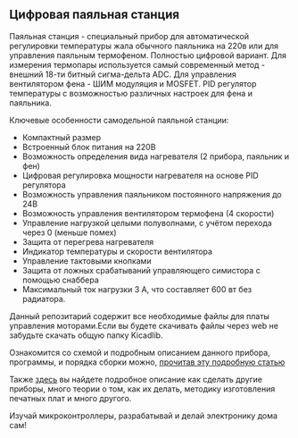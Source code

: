 ## Цифровая паяльная станция

Паяльная станция - специальный прибор для автоматической регулировки температуры жала обычного паяльника на 220в или для управления паяльным термофеном.
Полностью цифровой вариант.
Для измерения термопары используется самый современный метод - внешний 18-ти битный сигма-дельта ADC. Для управления вентилятором фена - ШИМ модуляция и MOSFET. PID регулятор температуры с возможностью различных настроек для фена и паяльника.

Ключевые особенности самодельной паяльной станции:
- Компактный размер
- Встроенный блок питания на 220В
- Возможность определения вида нагревателя (2 прибора, паяльник и фен)
- Цифровая регулировка мощности нагревателя на основе PID регулятора
- Возможность управления паяльником постоянного напряжения до 24В
- Возможность управления вентилятором термофена (4 скорости)
- Управление нагрузкой целыми полуволнами, с учётом перехода через 0 (меньше помех)
- Защита от перегрева нагревателя
- Индикатор температуры и скорости вентилятора
- Управление тактовыми кнопками
- Защита от ложных срабатываний управляющего симистора с помощью снаббера
- Максимальный ток нагрузки 3 А, что составляет 600 вт без радиатора.

Данный репозитарий содержит все необходимые файлы для платы управления моторами.Если вы будете скачивать файлы через web не забудьте скачать общую папку Kicadlib.

Ознакомится со схемой и подробным описанием данного прибора, программы, и порядка сборки можно, [прочитав эту подробную статью](http://myowndevice.ru/index.php/pribory/item/19-payalnaya-stantsiya)

Также [здесь](http://myowndevice.ru) вы найдете подробное описание как сделать другие приборы, много теории о том, как их делать, методику изготовления печатных плат и много другого.

Изучай микроконтроллеры, разрабатывай и делай электронику дома сам!

